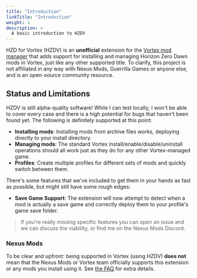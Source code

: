 ```yaml
---
title: "Introduction"
linkTitle: "Introduction"
weight: 1
description: >
  A basic introduction to HZDV
---
```


HZD for Vortex (HZDV) is an **unofficial** extension for the [Vortex mod manager](https://www.nexusmods.com/about/vortex/) that adds support for installing and managing Horizon Zero Dawn mods in Vortex, just like any other supported title. To clarify, this project is not affiliated in any way with Nexus Mods, Guerrilla Games or anyone else, and is an open-source community resource.

## Status and Limitations

HZDV is still alpha-quality software! While I can test locally, I won't be able to cover every case and there is a high potential for bugs that haven't been found yet. The following is definitely supported at this point:

- **Installing mods**: Installing mods from archive files works, deploying directly to your install directory.
- **Managing mods**: The standard Vortex install/enable/disable/uninstall operations should all work just as they do for any other Vortex-managed game.
- **Profiles**: Create multiple profiles for different sets of mods and quickly switch between them.

There's some features that we've included to get them in your hands as fast as possible, but might still have some rough edges:

- **Save Game Support**: The extension will now attempt to detect when a mod is actually a save game and correctly deploy them to your profile's game save folder.

> If you're really missing specific features you can open an issue and we can discuss the viability, or find me on the Nexus Mods Discord.

### Nexus Mods

To be clear and upfront: being supported in Vortex (using HZDV) **does not** mean that the Nexus Mods or Vortex team officially supports this extension or any mods you install using it. See [the FAQ](/docs/introduction/faq) for extra details.